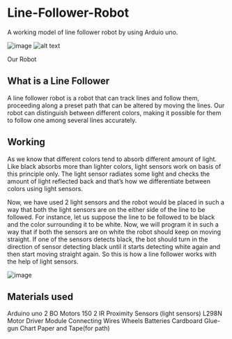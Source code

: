# Line-Follower-Robot

A working model of line follower robot by using Arduio uno.

![image](https://user-images.githubusercontent.com/58677568/119220578-e02b5200-bb08-11eb-8abd-2227466b6959.png)
![alt text](https://github.com/sgurkirpal/Line-Follower-Robot/blob/main/robot_video.gif?raw=true)

Our Robot

## What is a Line Follower
A line follower robot is a robot that can track lines and follow them, proceeding along a preset path that can be altered by moving the lines. Our robot can distinguish between different colors, making it possible for them to follow one among several lines accurately.


## Working
As we know that different colors tend to absorb different amount of light. Like black absorbs more than lighter colors, light sensors work on basis of this principle only.  The light sensor radiates some light and checks the amount of light reflected back and that’s how we differentiate between colors using light sensors.

Now, we have used 2 light sensors and the robot would be placed in such a way that both the light sensors are on the either side of the line to be followed. For instance, let us suppose the line to be followed to be black and the color surrounding it to be white. Now, we will program it in such a way that if both the sensors are on white the robot should keep on moving straight. If one of the sensors detects black, the bot should turn in the direction of sensor detecting black until it starts detecting white again and then start moving straight again. So this is how a line follower works with the help of light sensors.

![image](https://user-images.githubusercontent.com/58677568/119220452-4663a500-bb08-11eb-87ba-d63f5ac7297c.png)

## Materials used
Arduino uno
2 BO Motors 150
2 IR Proximity Sensors (light sensors)
L298N Motor Driver Module
Connecting Wires
Wheels
Batteries
Cardboard
Glue-gun
Chart Paper and Tape(for path)
